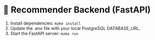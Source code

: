 # 🧠 Recommender Backend (FastAPI)

1. Install dependencies: `make install`
2. Update the .env file with your local PostgreSQL DATABASE_URL.
3. Start the FastAPI server: `make run`
